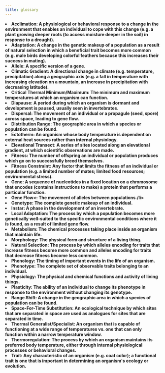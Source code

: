 ```yaml
---
title: glossary
---
```


<li><b>Acclimation<b>: A physiological or behavioral response to a change in the environment that enables an individual to cope with this change (e.g. a plant growing deeper roots (to access moisture deeper in the soil) in response to a drought).</li>
<li><b>Adaptation</b>: A change in the genetic makeup of a population as a result of natural selection in which a beneficial trait becomes more common (e.g. male birds developing colorful feathers because this increases their success in mating).</li>
<li><b>Allele</b>: A specific version of a gene.</li>
<li><b>Climatic Gradient</b>: A directional change in climate (e.g. temperature, precipitation) along a geographic axis (e.g. a fall in temperature with increasing elevation on a mountain, an increase in precipitation with decreasing latitude). </li>
<li><b>Critical Thermal Minimum/Maximum</b>: The minimum and maximum temperatures at which an organism can function.</li>
<li><b>Diapause</b>: A period during which an organism is dormant and development is paused, usually seen in invertebrates.</li>
<li><b>Dispersal</b>: The movement of an individual or a propagule (seed, spore) across space, leading to gene flow. </li>
<li><b>Distribution Range</b>: The geographic area in which a species or population can be found.</li>
<li><b>Ectotherm</b>: An organism whose body temperature is dependent on external heat sources rather than internal physiology.</li>
<li><b>Elevational Transect</b>: A series of sites located along an elevational gradient, at which scientific observations are made.</li>
<li><b>Fitness</b>: The number of offspring an individual or population produces which go on to successfully breed themselves.</li>
<li><b>Fitness Constraint</b>: Any factor that limits the fitness of an individual or population (e.g. a limited number of mates; limited food resources; environmental stress). </li>
<li><b>Gene</b>: A sequence of nucleotides in a fixed location on a chromosome that encodes (contains instructions to make) a protein that performs a particular function. </li>
<li><b>Gene Flow<b><: The movement of alleles between populations./li>
<li><b>Genotype</b>: The complete genetic makeup of an individual.</li>
<li><b>Instar</b>: A phase in the development of an invertebrate.</li>
<li><b>Local Adaptation</b>: The process by which a population becomes more genetically well-suited to the specific environmental conditions where it is found, as a result of limited gene flow. </li>
<li><b>Metabolism</b>: The chemical processes taking place inside an organism that maintain life.</li>
<li><b>Morphology</b>: The physical form and structure of a living thing. </li>
<li><b>Natural Selection</b>: The process by which alleles encoding for traits that increase fitness become more common and alleles encoding for traits that decrease fitness become less common. </li>
<li><b>Phenology</b>: The timing of important events in the life of an organism.</li>
<li><b>Phenotype</b>: The complete set of observable traits belonging to an individual.</li>
<li><b>Physiology</b>: The physical and chemical functions and activity of living things. </li>
<li><b>Plasticity</b>: The ability of an individual to change its phenotype in response to the environment without changing its genotype.</li>
<li><b>Range Shift</b>: A change in the geographic area in which a species of population can be found.</li>
<li><b>Space-For-Time Substitution</b>: An ecological technique by which sites that are separated in space are used as analogues for sites that are separated in time.</li>
<li><b>Thermal Generalist/Specialist</b>: An organism that is capable of functioning at a wide range of temperatures vs. one that can only function within a narrow temperature window.</li>
<li><b>Thermoregulation</b>: The process by which an organism maintains its preferred body temperature, either through internal physiological processes or behavioral changes.</li>
<li><b>Trait</b>: Any characteristic of an organism (e.g. coat color); a functional trait is one that is important in determining an organism's ecology or evolution.</li>

